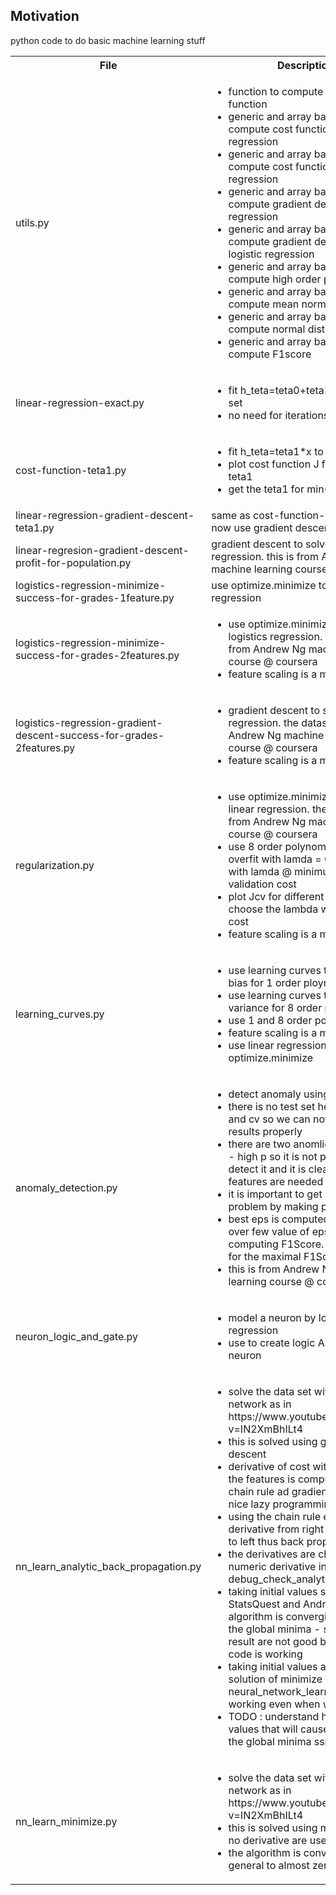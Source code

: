 <h2>Motivation</h2>
python code to do basic machine learning stuff

<table>
  <tr>
    <th>File</th>
    <th>Description</th>
  </tr>
  <tr>
    <td>utils.py</td>
    <td>
    <ul>
    <li>function to compute sigmond function</li>
    <li>generic and array based function to compute cost function for logistic regression</li>
    <li>generic and array based function to compute cost function for linear regression</li>
    <li>generic and array based function to compute gradient descent for linear regression</li>
    <li>generic and array based function to compute gradient descent for logistic regression</li>
    <li>generic and array based function to compute high order polynomial</li>
    <li>generic and array based function to compute mean normalization</li>
    <li>generic and array based function to compute normal distribution</li>
    <li>generic and array based function to compute F1score</li>
    </ul>
    </td>
  </tr>
  <tr>
    <td>linear-regression-exact.py</td>
    <td>
    <ul>
    <li>fit h_teta=teta0+teta1*x to a data set</li>
    <li>no need for iterations</li>
    </ul>
    </td>
  </tr>
  <tr>
    <td>cost-function-teta1.py</td>
    <td>
    <ul>
    <li>fit h_teta=teta1*x to a data set</li>
    <li>plot cost function J for different teta1</li>
    <li>get the teta1 for min(J) plot</li>
    </ul>
    </td>
  </tr>
  <tr>
    <td>linear-regression-gradient-descent-teta1.py</td>
    <td>same as cost-function-teta1.py but now use gradient descent to solve this</td>
  </tr>
  <tr>
    <td>linear-regresion-gradient-descent-profit-for-population.py</td>
    <td>gradient descent to solve linear regression. this is from Andrew Ng machine learning course @ coursera</td>
  </tr>
  <tr>
    <td>logistics-regression-minimize-success-for-grades-1feature.py</td>
    <td>use optimize.minimize to solve logistics regression</td>
  </tr>
  <tr>
    <td>logistics-regression-minimize-success-for-grades-2features.py</td>
    <td>
    <ul>
    <li>use optimize.minimize to solve logistics regression. the dataset is from Andrew Ng machine learning course @ coursera</li>
    <li>feature scaling is a must</li>
    </ul>
    </td>
  </tr>
   <tr>
    <td>logistics-regression-gradient-descent-success-for-grades-2features.py</td>
    <td>
    <ul>
    <li>gradient descent to solve logistics regression. the dataset is from Andrew Ng machine learning course @ coursera</li>
    <li>feature scaling is a must</li>
    </ul>
    </td>
  </tr>
  <tr>
    <td>regularization.py</td>
    <td>
    <ul>
    <li>use optimize.minimize to solve linear regression. the dataset is from Andrew Ng machine learning course @ coursera</li>
    <li>use 8 order polynomial which overfit with lamda = 0 but is better with lamda @ minimum cross validation cost</li>
    <li>plot Jcv for different lambda and choose the lambda with minimum cost</li>
    <li>feature scaling is a must</li>
    </ul>
    </td>
  </tr>
<tr>
    <td>learning_curves.py</td>
    <td>
    <ul>
    <li>use learning curves to show high bias for 1 order ploynomial</li>
    <li>use learning curves to show high variance for 8 order ploynomial</li>
    <li>use 1 and 8 order polynomial</li>
    <li>feature scaling is a must</li>
    <li>use linear regression and solve with optimize.minimize</li>
    </ul>
    </td>
  </tr>
<tr>
    <td>anomaly_detection.py</td>
    <td>
    <ul>
    <li>detect anomaly using two features</li>
    <li>there is no test set here only train and cv so we can not test the results properly</li>
    <li>there are two anomlies in the middle - high p so it is not possible to detect it and it is clear that more features are needed</li>
    <li>it is important to get a feel of the problem by making plots</li>
    <li>best eps is computed by looping over few value of eps and computing F1Score. Here we look for the maximal F1Score</li>
    <li>this is from Andrew Ng machine learning course @ coursera</li>
    </ul>
    </td>
  </tr>
  <tr>
    <td>neuron_logic_and_gate.py</td>
    <td>
    <ul>
    <li>model a neuron by logistic regression</li>
    <li>use to create logic AND using a neuron</li>
    </ul>
    </td>
  </tr>
   <tr>
    <td>nn_learn_analytic_back_propagation.py</td>
    <td>
    <ul>
    <li>solve the data set with the nural network as in https://www.youtube.com/watch?v=IN2XmBhILt4</li>
    <li>this is solved using gredient descent</li>
    <li>derivative of cost with respect to the features is computed using the chain rule ad gradient descent in a nice lazy programming manner</li>
    <li>using the chain rule evaluate the derivative from right (cost function) to left thus back propagating</li>
    <li>the derivatives are checked via the numeric derivative in debug_check_analytical_derivative()</li>
    <li>taking initial values suggested by StatsQuest and AndrewNg the algorithm is converging but not to the global minima - ssr ~0.7 so result are not good but the learning code is working</li>
    <li>taking initial values around the solution of minimize - check neural_network_learn_minimize is working even when we add eps of 4</li>
    <li>TODO : understand how to get initial values that will cause covergence to the global minima ssr ~ 0</li>
    </ul>
    </td>
  </tr>
   <tr>
    <td>nn_learn_minimize.py</td>
    <td>
    <ul>
    <li>solve the data set with the nural network as in https://www.youtube.com/watch?v=IN2XmBhILt4</li>
    <li>this is solved using minimize thus no derivative are used here</li>
    <li>the algorithm is converging in general to almost zero cost function</li>
    </ul>
    </td>
  </tr>
</table>
